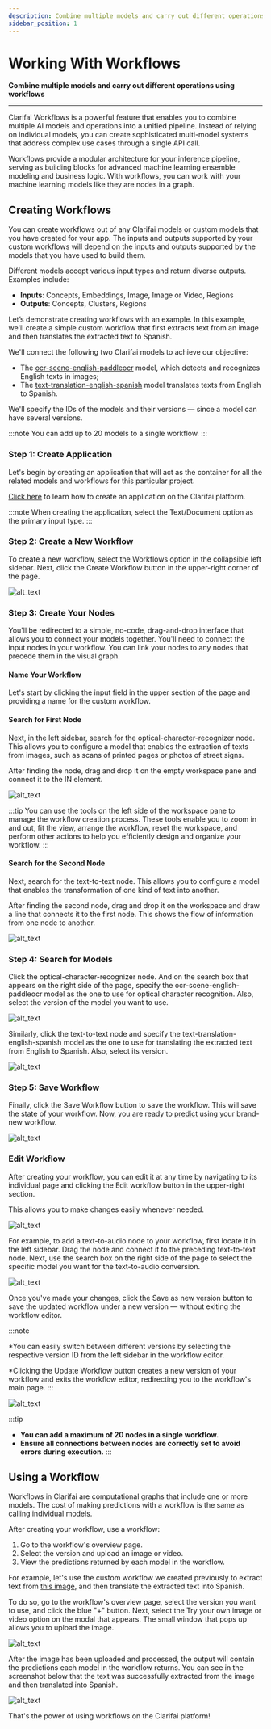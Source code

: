 ```yaml
---
description: Combine multiple models and carry out different operations using workflows
sidebar_position: 1
---
```



# Working With Workflows


**Combine multiple models and carry out different operations using workflows**
<hr />

Clarifai Workflows is a powerful feature that enables you to combine multiple AI models and operations into a unified pipeline. Instead of relying on individual models, you can create sophisticated multi-model systems that address complex use cases through a single API call. 

Workflows provide a modular architecture for your inference pipeline, serving as building blocks for advanced machine learning ensemble modeling and business logic. With workflows, you can work with your machine learning models like they are nodes in a graph.


## **Creating Workflows**

You can create workflows out of any Clarifai models or custom models that you have created for your app. The inputs and outputs supported by your custom workflows will depend on the inputs and outputs supported by the models that you have used to build them.


Different models accept various input types and return diverse outputs. Examples include:



* **Inputs**: Concepts, Embeddings, Image, Image or Video, Regions
* **Outputs**: Concepts, Clusters, Regions

Let’s demonstrate creating workflows with an example. In this example, we'll create a simple custom workflow that first extracts text from an image and then translates the extracted text to Spanish.

We'll connect the following two Clarifai models to achieve our objective:



* The [ocr-scene-english-paddleocr](https://clarifai.com/clarifai/main/models/ocr-scene-english-paddleocr) model, which detects and recognizes English texts in images;
* The [text-translation-english-spanish](https://clarifai.com/helsinkinlp/translation/models/text-translation-english-spanish) model translates texts from English to Spanish.

We'll specify the IDs of the models and their versions — since a model can have several versions.


:::note
 You can add up to 20 models to a single workflow.
:::

### Step 1: Create Application[​](https://docs.clarifai.com/portal-guide/workflows/working-with-workflows#step-1-create-application)

Let's begin by creating an application that will act as the container for all the related models and workflows for this particular project.

[Click here](https://docs.clarifai.com/clarifai-basics/applications/create-an-application/#create-an-application-on-the-portal) to learn how to create an application on the Clarifai platform.

:::note
 When creating the application, select the Text/Document option as the primary input type.
:::

### Step 2: Create a New Workflow[​](https://docs.clarifai.com/portal-guide/workflows/working-with-workflows#step-2-create-a-new-workflow)

To create a new workflow, select the Workflows option in the collapsible left sidebar. Next, click the Create Workflow button in the upper-right corner of the page.



![alt_text](/img/working_workflows_1.png)



### Step 3: Create Your Nodes[​](https://docs.clarifai.com/portal-guide/workflows/working-with-workflows#step-3-create-your-nodes)

You'll be redirected to a simple, no-code, drag-and-drop interface that allows you to connect your models together. You'll need to connect the input nodes in your workflow. You can link your nodes to any nodes that precede them in the visual graph.


#### Name Your Workflow[​](https://docs.clarifai.com/portal-guide/workflows/working-with-workflows#name-your-workflow)

Let's start by clicking the input field in the upper section of the page and providing a name for the custom workflow.


#### Search for First Node[​](https://docs.clarifai.com/portal-guide/workflows/working-with-workflows#search-for-first-node)

Next, in the left sidebar, search for the optical-character-recognizer node. This allows you to configure a model that enables the extraction of texts from images, such as scans of printed pages or photos of street signs.

After finding the node, drag and drop it on the empty workspace pane and connect it to the IN element.


![alt_text](/img/working_workflows_2.png)


:::tip
You can use the tools on the left side of the workspace pane to manage the workflow creation process. These tools enable you to zoom in and out, fit the view, arrange the workflow, reset the workspace, and perform other actions to help you efficiently design and organize your workflow.
:::

#### Search for the Second Node[​](https://docs.clarifai.com/portal-guide/workflows/working-with-workflows#search-for-second-node)

Next, search for the text-to-text node. This allows you to configure a model that enables the transformation of one kind of text into another.

After finding the second node, drag and drop it on the workspace and draw a line that connects it to the first node. This shows the flow of information from one node to another.



![alt_text](/img/working_workflows_3.png)



### Step 4: Search for Models[​](https://docs.clarifai.com/portal-guide/workflows/working-with-workflows#step-4-search-for-models)

Click the optical-character-recognizer node. And on the search box that appears on the right side of the page, specify the ocr-scene-english-paddleocr model as the one to use for optical character recognition. Also, select the version of the model you want to use.


![alt_text](/img/working_workflows_4.png)


Similarly, click the text-to-text node and specify the text-translation-english-spanish model as the one to use for translating the extracted text from English to Spanish. Also, select its version.



![alt_text](/img/working_workflows_5.png)



### Step 5: Save Workflow[​](https://docs.clarifai.com/portal-guide/workflows/working-with-workflows#step-5-save-workflow)

Finally, click the Save Workflow button to save the workflow. This will save the state of your workflow. Now, you are ready to [predict](https://docs.clarifai.com/portal-guide/workflows/working-with-workflows#using-a-workflow) using your brand-new workflow.




![alt_text](/img/working_workflows_6.png)



### Edit Workflow[​](https://docs.clarifai.com/portal-guide/workflows/working-with-workflows#edit-workflow)

After creating your workflow, you can edit it at any time by navigating to its individual page and clicking the Edit workflow button in the upper-right section.

This allows you to make changes easily whenever needed.


![alt_text](/img/working_workflows_7.png)


For example, to add a text-to-audio node to your workflow, first locate it in the left sidebar. Drag the node and connect it to the preceding text-to-text node. Next, use the search box on the right side of the page to select the specific model you want for the text-to-audio conversion.



![alt_text](/img/working_workflows_8.png)


Once you've made your changes, click the Save as new version button to save the updated workflow under a new version — without exiting the workflow editor.

:::note

*You can easily switch between different versions by selecting the respective version ID from the left sidebar in the workflow editor.

*Clicking the Update Workflow button creates a new version of your workflow and exits the workflow editor, redirecting you to the workflow's main page.
:::


![alt_text](/img/working_workflows_9.png)


:::tip

* **You can add a maximum of 20 nodes in a single workflow.**
* **Ensure all connections between nodes are correctly set to avoid errors during execution.**
:::

## **Using a Workflow**

Workflows in Clarifai are computational graphs that include one or more models. The cost of making predictions with a workflow is the same as calling individual models.

After creating your workflow, use a workflow:



1. Go to the workflow's overview page.
2. Select the version and upload an image or video.
3. View the predictions returned by each model in the workflow.

For example, let's use the custom workflow we created previously to extract text from [this image](https://samples.clarifai.com/featured-models/ocr-woman-holding-sold-sign.jpg), and then translate the extracted text into Spanish.

To do so, go to the workflow's overview page, select the version you want to use, and click the blue "+" button. Next, select the Try your own image or video option on the modal that appears. The small window that pops up allows you to upload the image.



![alt_text](/img/working_workflows_10.png)


After the image has been uploaded and processed, the output will contain the predictions each model in the workflow returns. You can see in the screenshot below that the text was successfully extracted from the image and then translated into Spanish.



![alt_text](/img/working_workflows_11.png)


That's the power of using workflows on the Clarifai platform!
